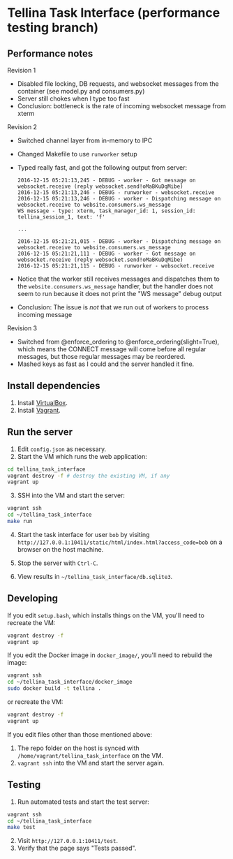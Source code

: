 # Tellina Task Interface (performance testing branch)

## Performance notes

Revision 1

* Disabled file locking, DB requests, and websocket messages from the container (see model.py and consumers.py)
* Server still chokes when I type too fast
* Conclusion: bottleneck is the rate of incoming websocket message from xterm

Revision 2

* Switched channel layer from in-memory to IPC
* Changed Makefile to use `runworker` setup
* Typed really fast, and got the following output from server:

  ```
  2016-12-15 05:21:13,245 - DEBUG - worker - Got message on websocket.receive (reply websocket.send!oMaBKuDqMibe)
  2016-12-15 05:21:13,246 - DEBUG - runworker - websocket.receive
  2016-12-15 05:21:13,246 - DEBUG - worker - Dispatching message on websocket.receive to website.consumers.ws_message
  WS message - type: xterm, task_manager_id: 1, session_id: tellina_session_1, text: 'f'

  ...

  2016-12-15 05:21:21,015 - DEBUG - worker - Dispatching message on websocket.receive to website.consumers.ws_message
  2016-12-15 05:21:21,111 - DEBUG - worker - Got message on websocket.receive (reply websocket.send!oMaBKuDqMibe)
  2016-12-15 05:21:21,115 - DEBUG - runworker - websocket.receive
  ```

* Notice that the worker still receives messages and dispatches them to the
  `website.consumers.ws_message` handler, but the handler does not seem to run
  because it does not print the "WS message" debug output
* Conclusion: The issue is *not* that we run out of workers to process
  incoming message

Revision 3

* Switched from @enforce_ordering to @enforce_ordering(slight=True), which
  means the CONNECT message will come before all regular messages, but those
  regular messages may be reordered.
* Mashed keys as fast as I could and the server handled it fine.

## Install dependencies

1. Install [VirtualBox](https://www.virtualbox.org/wiki/Downloads).
2. Install [Vagrant](https://www.vagrantup.com/downloads.html).

## Run the server

1. Edit `config.json` as necessary.
2. Start the VM which runs the web application:

  ```bash
  cd tellina_task_interface
  vagrant destroy -f # destroy the existing VM, if any
  vagrant up
  ```

3. SSH into the VM and start the server:

  ```bash
  vagrant ssh
  cd ~/tellina_task_interface
  make run
  ```

4. Start the task interface for user `bob` by visiting `http://127.0.0.1:10411/static/html/index.html?access_code=bob` on a browser on the host machine.

5. Stop the server with `Ctrl-C`.

6. View results in `~/tellina_task_interface/db.sqlite3`.

## Developing

If you edit `setup.bash`, which installs things on the VM, you'll need to recreate the VM:

```bash
vagrant destroy -f
vagrant up
```

If you edit the Docker image in `docker_image/`, you'll need to rebuild the image:

```bash
vagrant ssh
cd ~/tellina_task_interface/docker_image
sudo docker build -t tellina .
```

or recreate the VM:

```bash
vagrant destroy -f
vagrant up
```

If you edit files other than those mentioned above:

1. The repo folder on the host is synced with `/home/vagrant/tellina_task_interface` on the VM.
2. `vagrant ssh` into the VM and start the server again.

## Testing

1. Run automated tests and start the test server:

  ```bash
  vagrant ssh
  cd ~/tellina_task_interface
  make test
  ```

2. Visit `http://127.0.0.1:10411/test`.
3. Verify that the page says "Tests passed".
